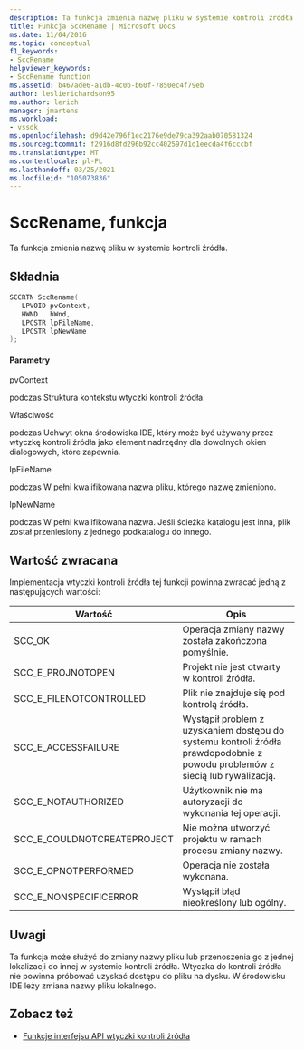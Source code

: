```yaml
---
description: Ta funkcja zmienia nazwę pliku w systemie kontroli źródła.
title: Funkcja SccRename | Microsoft Docs
ms.date: 11/04/2016
ms.topic: conceptual
f1_keywords:
- SccRename
helpviewer_keywords:
- SccRename function
ms.assetid: b467ade6-a1db-4c0b-b60f-7850ec4f79eb
author: leslierichardson95
ms.author: lerich
manager: jmartens
ms.workload:
- vssdk
ms.openlocfilehash: d9d42e796f1ec2176e9de79ca392aab070581324
ms.sourcegitcommit: f2916d8fd296b92cc402597d1d1eecda4f6cccbf
ms.translationtype: MT
ms.contentlocale: pl-PL
ms.lasthandoff: 03/25/2021
ms.locfileid: "105073836"
---
```

# <a name="sccrename-function"></a>SccRename, funkcja
Ta funkcja zmienia nazwę pliku w systemie kontroli źródła.

## <a name="syntax"></a>Składnia

```cpp
SCCRTN SccRename(
   LPVOID pvContext,
   HWND   hWnd,
   LPCSTR lpFileName,
   LPCSTR lpNewName
);
```

#### <a name="parameters"></a>Parametry
 pvContext

podczas Struktura kontekstu wtyczki kontroli źródła.

 Właściwość

podczas Uchwyt okna środowiska IDE, który może być używany przez wtyczkę kontroli źródła jako element nadrzędny dla dowolnych okien dialogowych, które zapewnia.

 lpFileName

podczas W pełni kwalifikowana nazwa pliku, którego nazwę zmieniono.

 lpNewName

podczas W pełni kwalifikowana nazwa. Jeśli ścieżka katalogu jest inna, plik został przeniesiony z jednego podkatalogu do innego.

## <a name="return-value"></a>Wartość zwracana
 Implementacja wtyczki kontroli źródła tej funkcji powinna zwracać jedną z następujących wartości:

|Wartość|Opis|
|-----------|-----------------|
|SCC_OK|Operacja zmiany nazwy została zakończona pomyślnie.|
|SCC_E_PROJNOTOPEN|Projekt nie jest otwarty w kontroli źródła.|
|SCC_E_FILENOTCONTROLLED|Plik nie znajduje się pod kontrolą źródła.|
|SCC_E_ACCESSFAILURE|Wystąpił problem z uzyskaniem dostępu do systemu kontroli źródła prawdopodobnie z powodu problemów z siecią lub rywalizacją.|
|SCC_E_NOTAUTHORIZED|Użytkownik nie ma autoryzacji do wykonania tej operacji.|
|SCC_E_COULDNOTCREATEPROJECT|Nie można utworzyć projektu w ramach procesu zmiany nazwy.|
|SCC_E_OPNOTPERFORMED|Operacja nie została wykonana.|
|SCC_E_NONSPECIFICERROR|Wystąpił błąd nieokreślony lub ogólny.|

## <a name="remarks"></a>Uwagi
 Ta funkcja może służyć do zmiany nazwy pliku lub przenoszenia go z jednej lokalizacji do innej w systemie kontroli źródła. Wtyczka do kontroli źródła nie powinna próbować uzyskać dostępu do pliku na dysku. W środowisku IDE leży zmiana nazwy pliku lokalnego.

## <a name="see-also"></a>Zobacz też
- [Funkcje interfejsu API wtyczki kontroli źródła](../extensibility/source-control-plug-in-api-functions.md)
